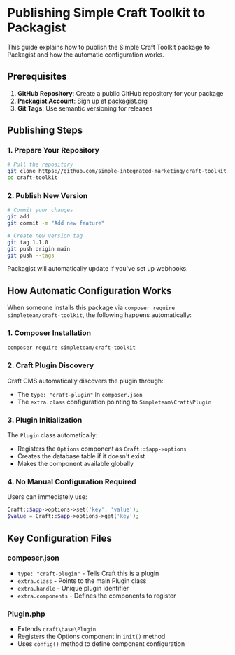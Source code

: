 # Publishing Simple Craft Toolkit to Packagist

This guide explains how to publish the Simple Craft Toolkit package to Packagist and how the automatic configuration works.

## Prerequisites

1. **GitHub Repository**: Create a public GitHub repository for your package
2. **Packagist Account**: Sign up at [packagist.org](https://packagist.org)
3. **Git Tags**: Use semantic versioning for releases

## Publishing Steps

### 1. Prepare Your Repository

```bash
# Pull the repository 
git clone https://github.com/simple-integrated-marketing/craft-toolkit.git
cd craft-toolkit
```

### 2. Publish New Version

```bash
# Commit your changes
git add .
git commit -m "Add new feature"

# Create new version tag
git tag 1.1.0
git push origin main
git push --tags
```

Packagist will automatically update if you've set up webhooks.


## How Automatic Configuration Works

When someone installs this package via `composer require simpleteam/craft-toolkit`, the following happens automatically:

### 1. Composer Installation
```bash
composer require simpleteam/craft-toolkit
```

### 2. Craft Plugin Discovery
Craft CMS automatically discovers the plugin through:
- The `type: "craft-plugin"` in `composer.json`
- The `extra.class` configuration pointing to `Simpleteam\Craft\Plugin`

### 3. Plugin Initialization
The `Plugin` class automatically:
- Registers the `Options` component as `Craft::$app->options`
- Creates the database table if it doesn't exist
- Makes the component available globally

### 4. No Manual Configuration Required
Users can immediately use:
```php
Craft::$app->options->set('key', 'value');
$value = Craft::$app->options->get('key');
```

## Key Configuration Files

### composer.json
- `type: "craft-plugin"` - Tells Craft this is a plugin
- `extra.class` - Points to the main Plugin class
- `extra.handle` - Unique plugin identifier
- `extra.components` - Defines the components to register

### Plugin.php
- Extends `craft\base\Plugin`
- Registers the Options component in `init()` method
- Uses `config()` method to define component configuration